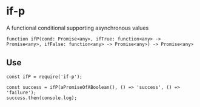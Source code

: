 # if-p

A functional conditional supporting asynchronous values

```
function ifP(cond: Promise<any>, ifTrue: function<any> -> Promise<any>, ifFalse: function<any> -> Promise<any>) -> Promise<any>
```

## Use

```
const ifP = require('if-p');

const success = ifP(aPromiseOfABoolean(), () => 'success', () => 'failure');
success.then(console.log);
```
